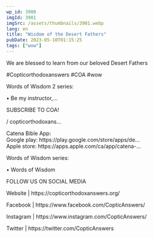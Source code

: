 ```yaml
---
wp_id: 3900
imgId: 3901
imgSrc: /assets/thumbnails/3901.webp
lang: en
title: "Wisdom of the Desert Fathers"
pubDate: 2023-05-10T01:15:25
tags: ["wow"]
---
```


<!-- page: 6 -->

<p>We are blessed to learn from our beloved Desert Fathers</p>
<p>#Copticorthodoxanswers #COA #wow</p>
<p>Words of Wisdom 2 series:</p>
<p>• Be my instructor,&#8230;</p>
<p>SUBSCRIBE TO COA!</p>
<p>/ copticorthodoxans&#8230;</p>
<p>Catena Bible App:<br />
Google play: https://play.google.com/store/apps/de&#8230;<br />
Apple store: https://apps.apple.com/ca/app/catena-&#8230;</p>
<p>Words of Wisdom series:</p>
<p>• Words of Wisdom</p>
<p>FOLLOW US ON SOCIAL MEDIA</p>
<p>Website | https://copticorthodoxanswers.org/</p>
<p>Facebook | https://www.facebook.com/CopticAnswers/</p>
<p>Instagram | https://www.instagram.com/CopticAnswers/</p>
<p>Twitter | https://twitter.com/CopticAnswers</p>
